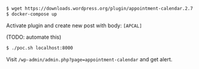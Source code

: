 ```sh
$ wget https://downloads.wordpress.org/plugin/appointment-calendar.2.7.4.zip && unzip appointment-calendar.2.7.4.zip && rm appointment-calendar.2.7.4.zip
$ docker-compose up
```

Activate plugin and create new post with body: `[APCAL]`

(TODO: automate this)

```sh
$ ./poc.sh localhost:8000
```

Visit `/wp-admin/admin.php?page=appointment-calendar` and get alert.

